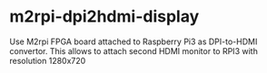 # m2rpi-dpi2hdmi-display
Use M2rpi FPGA board attached to Raspberry Pi3 as DPI-to-HDMI convertor.
This allows to attach second HDMI monitor to RPI3 with resolution 1280x720

